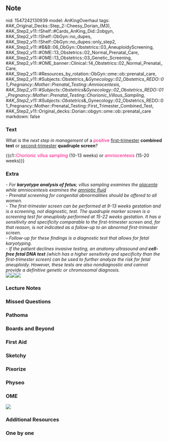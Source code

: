## Note
nid: 1547242130939
model: AnKingOverhaul
tags: #AK_Original_Decks::Step_2::Cheesy_Dorian_(M3), #AK_Step2_v11::!Shelf::#Cards_AnKing_Did::2obgyn, #AK_Step2_v11::!Shelf::ObGyn::no_dupes, #AK_Step2_v11::!Shelf::ObGyn::no_dupes::only_step2, #AK_Step2_v11::#B&B::06_ObGyn::Obstetrics::03_AneuploidyScreening, #AK_Step2_v11::#OME::13_Obstetrics::02_Normal_Prenatal_Care, #AK_Step2_v11::#OME::13_Obstetrics::03_Genetic_Screening, #AK_Step2_v11::#OME_banner::Clinical::14_Obstetrics::02_Normal_Prenatal_Care, #AK_Step2_v11::#Resources_by_rotation::ObGyn::ome::ob::prenatal_care, #AK_Step2_v11::#Subjects::Obstetrics_&_Gynecology::02_Obstetrics_REDO::01_Pregnancy::Mother::Prenatal_Testing::Amniocentesis, #AK_Step2_v11::#Subjects::Obstetrics_&_Gynecology::02_Obstetrics_REDO::01_Pregnancy::Mother::Prenatal_Testing::Chorionic_Villous_Sampling, #AK_Step2_v11::#Subjects::Obstetrics_&_Gynecology::02_Obstetrics_REDO::01_Pregnancy::Mother::Prenatal_Testing::First_Trimester_Combined_Test, #AK_Step2_v11::Original_decks::Dorian::obgyn::ome::ob::prenatal_care
markdown: false

### Text
What is the <i>next step in management</i> of a <font color=
"#FC0280">positive</font> <u>first-trimester</u> <b>combined
test</b> or <u>second-trimester</u> <b>quadruple screen</b>?
<div>
  {{c1::<font color="#FC0280">Chorionic villus sampling</font>
  (10-13 weeks) or <font color="#FC0280">amniocentesis</font>
  (15-20 weeks)}}
</div>

### Extra
<div>
  <i>- For <b>karyotype analysis of fetus</b>; villus sampling
  examines the <u>placenta</u> while amniocentesis examines the
  <u>amniotic fluid</u></i>
</div>
<div>
  <div>
    <i>- Prenatal screening for congenital abnormalities should be
    offered to all women.</i>
  </div>
  <div>
    <i>- The first-trimester screen can be performed at 9-13 weeks
    gestation and is a screening, not diagnostic, test. The
    quadruple marker screen is a screening test for aneuploidy
    performed at 15-22 weeks gestation. It has a sensitivity and
    specificity comparable to the first-trimester screen and, for
    that reason, is not indicated as a follow-up to an abnormal
    first-trimester screen.</i>
  </div>
  <div>
    <i>- Follow-up for these findings is a diagnostic test that
    allows for fetal karyotyping.</i>
  </div>
  <div>
    <i>- If the patient declines invasive testing, an anatomy
    ultrasound and <b>cell-free fetal DNA test</b> (which has a
    higher sensitivity and specificity than the first-trimester
    screen) can be used to further analyze the risk for fetal
    aneuploidy. However, these tests are also nondiagnostic and
    cannot provide a definitive genetic or chromosomal
    diagnosis.</i>
  </div>
</div>
<div>
  <i><img src="paste-437627102691329.jpg"></i><img src=
  "paste-439624262483969.jpg"><i><img src=
  "paste-438683664646145.jpg"></i>
</div>

### Lecture Notes


### Missed Questions


### Pathoma


### Boards and Beyond


### First Aid


### Sketchy


### Pixorize


### Physeo


### OME
<div class="ome-widget">
  <a href=
  "https://onlinemeded.org/spa/obstetrics/normal-prenatal-care/acquire?ref=anki">
  <img src="_OME_AnkiFlashcards_Lesson_4.png"></a>
</div>

### Additional Resources


### One by one

